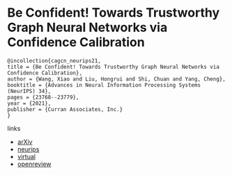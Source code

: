 # Be Confident! Towards Trustworthy Graph Neural Networks via Confidence Calibration

```
@incollection{cagcn_neurips21,
title = {Be Confident! Towards Trustworthy Graph Neural Networks via Confidence Calibration},
author = {Wang, Xiao and Liu, Hongrui and Shi, Chuan and Yang, Cheng},
booktitle = {Advances in Neural Information Processing Systems (NeurIPS) 34},
pages = {23768--23779},
year = {2021},
publisher = {Curran Associates, Inc.}
}
```

links
- [arXiv](https://arxiv.org/abs/2109.14285)
- [neurips](https://papers.nips.cc//paper/2021/hash/c7a9f13a6c0940277d46706c7ca32601-Abstract.html)
- [virtual](https://neurips.cc/virtual/2021/poster/27501)
- [openreview](https://openreview.net/forum?id=9c-IsSptbmA)
